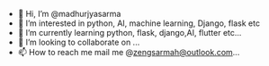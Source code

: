 - 👋 Hi, I’m @madhurjyasarma
- 👀 I’m interested in python, AI, machine learning, Django, flask etc
- 🌱 I’m currently learning python, flask, django,AI, flutter etc...
- 💞️ I’m looking to collaborate on ...
- 📫 How to reach me mail me @zengsarmah@outlook.com...

<!---
madhurjyasarma/madhurjyasarma is a ✨ special ✨ repository because its `README.md` (this file) appears on your GitHub profile.
You can click the Preview link to take a look at your changes.
--->
